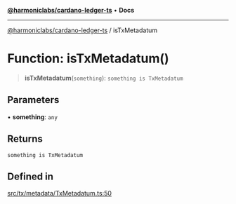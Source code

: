 [**@harmoniclabs/cardano-ledger-ts**](../README.md) • **Docs**

***

[@harmoniclabs/cardano-ledger-ts](../globals.md) / isTxMetadatum

# Function: isTxMetadatum()

> **isTxMetadatum**(`something`): `something is TxMetadatum`

## Parameters

• **something**: `any`

## Returns

`something is TxMetadatum`

## Defined in

[src/tx/metadata/TxMetadatum.ts:50](https://github.com/HarmonicLabs/cardano-ledger-ts/blob/94dd590ffe94133126b0d8d49920fc7b002e1975/src/tx/metadata/TxMetadatum.ts#L50)
